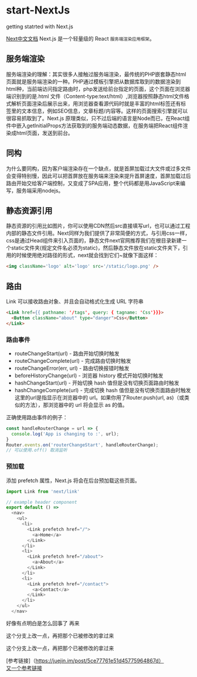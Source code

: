 # start-NextJs
getting statrted with Next.js

[Next中文文档](https://nextjs.frontendx.cn/docs/#%E5%AE%89%E8%A3%85) Next.js 是一个轻量级的 React `服务端渲染应用框架`。

## 服务端渲染
服务端渲染的理解：其实很多人接触过服务端渲染，最传统的PHP嵌套静态html页面就是服务端渲染的一种。PHP通过模板引擎把从数据库取到的数据渲染到html种，当前端访问指定路由时，php发送给前台指定的页面，这个页面在浏览器端识别到的是.html 文件（Content-type:text/html）,浏览器按照静态html文件格式解析页面渲染后展示出来，用浏览器查看源代码时就是丰富的html标签还有标签里的文本信息，例如SEO信息，文章标题/内容等。这样的页面搜索引擎就可以很容易抓取到了。Next.js 原理类似，只不过后端的语言是Node而已，在React组件中嵌入getInitialProps方法获取到的服务端动态数据，在服务端把React组件渲染成html页面，发送到前台。  

## 同构  
为什么要同构，因为客户端渲染存在一个缺点，就是首屏加载过大文件或过多文件会变得特别慢，因此可以把首屏放在服务端来渲染来提升首屏速度，首屏加载过后路由开始交给客户端控制，又变成了SPA应用，整个代码都是用JavaScript来编写，服务端采用nodejs。

## 静态资源引用  
静态资源的引用比如图片，你可以使用CDN然后src直接填写url，也可以通过工程内部的静态文件引用。Next同样为我们提供了非常简便的方式，与引用css一样，css是通过Head组件来引入页面的，静态文件next官网推荐我们在根目录新建一个static文件夹(规定文件名必须为static)，然后静态文件放在static文件夹下，引用的时候使用绝对路径的形式，next就会找到它们~就像下面这样：
```html
<img className='logo' alt='logo' src='/static/logo.png' />
```
## 路由  

Link 可以接收路由对象、并且会自动格式化生成 URL 字符串
```html
<Link href={{ pathname: '/tags', query: { tagname: 'Css'}}}>
  <Button className="about" type="danger">Css</Button>
</Link>
```

### 路由事件

- routeChangeStart(url) - 路由开始切换时触发
- routeChangeComplete(url) - 完成路由切换时触发
- routeChangeError(err, url) - 路由切换报错时触发
- beforeHistoryChange(url) - 浏览器 history 模式开始切换时触发
- hashChangeStart(url) - 开始切换 hash 值但是没有切换页面路由时触发
- hashChangeComplete(url) - 完成切换 hash 值但是没有切换页面路由时触发  
这里的url是指显示在浏览器中的 url。如果你用了Router.push(url, as)（或类似的方法），那浏览器中的 url 将会显示 as 的值。

正确使用路由事件的例子：  
```js
const handleRouterChange = url => {
  console.log('App is changing to :', url);
}
Router.events.on('routerChangeStart', handleRouterChange);
// 可以使用.off() 取消监听
```
### 预加载
<Link>添加 prefetch 属性，Next.js 将会在后台预加载这些页面。  

```js
import Link from 'next/link'

// example header component
export default () =>
  <nav>
    <ul>
      <li>
        <Link prefetch href="/">
          <a>Home</a>
        </Link>
      </li>
      <li>
        <Link prefetch href="/about">
          <a>About</a>
        </Link>
      </li>
      <li>
        <Link prefetch href="/contact">
          <a>Contact</a>
        </Link>
      </li>
    </ul>
  </nav>
```
好像有点明白是怎么回事了 再来

这个分支上改一点，再把那个已被修改的拿过来

这个分支上改一点，再把那个已被修改的拿过来

[参考链接]（https://juejin.im/post/5ce77761e51d45775964867d）  
[又一个参考链接](https://juejin.im/post/5b83e1776fb9a01a2022879b)